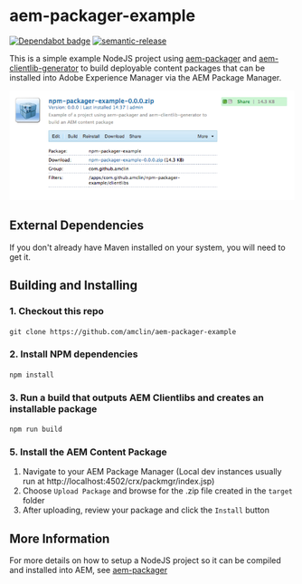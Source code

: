 # aem-packager-example

[![Dependabot badge](https://badgen.net/dependabot/amclin/aem-packager-example?icon=dependabot)](https://dependabot.io)
[![semantic-release](https://img.shields.io/badge/%20%20%F0%9F%93%A6%F0%9F%9A%80-semantic--release-e10079.svg)](https://github.com/semantic-release/semantic-release)

This is a simple example NodeJS project using [aem-packager](https://www.npmjs.com/package/aem-packager) and [aem-clientlib-generator](https://www.npmjs.com/package/aem-clientlib-generator) to build deployable content packages that can be installed into Adobe Experience Manager via the AEM Package Manager.

![Installed AEM Package](docs/installed-package.png)

## External Dependencies
If you don't already have Maven installed on your system, you will need to get it.

## Building and Installing
### 1. Checkout this repo
`git clone https://github.com/amclin/aem-packager-example`

### 2. Install NPM dependencies
`npm install`

### 3. Run a build that outputs AEM Clientlibs and creates an installable package
`npm run build`

### 5. Install the AEM Content Package
  1. Navigate to your AEM Package Manager (Local dev instances usually run at http://localhost:4502/crx/packmgr/index.jsp)
  2. Choose `Upload Package` and browse for the .zip file created in the `target` folder
  3. After uploading, review your package and click the `Install` button

## More Information
For more details on how to setup a NodeJS project so it can be compiled and installed into AEM, see [aem-packager](https://github.com/amclin/aem-packager)


<!-- sample change -->